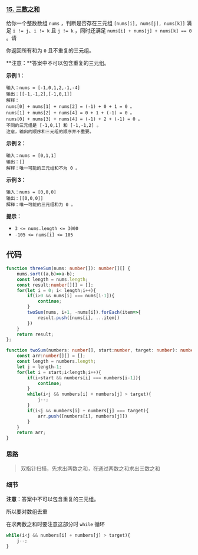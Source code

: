 ### [15. 三数之和](https://leetcode.cn/problems/3sum/)

给你一个整数数组 `nums` ，判断是否存在三元组 `[nums[i], nums[j], nums[k]]` 满足 `i != j`、`i != k` 且 `j != k` ，同时还满足 `nums[i] + nums[j] + nums[k] == 0` 。请

你返回所有和为 `0` 且不重复的三元组。

**注意：**答案中不可以包含重复的三元组。

**示例 1：**

```
输入：nums = [-1,0,1,2,-1,-4]
输出：[[-1,-1,2],[-1,0,1]]
解释：
nums[0] + nums[1] + nums[2] = (-1) + 0 + 1 = 0 。
nums[1] + nums[2] + nums[4] = 0 + 1 + (-1) = 0 。
nums[0] + nums[3] + nums[4] = (-1) + 2 + (-1) = 0 。
不同的三元组是 [-1,0,1] 和 [-1,-1,2] 。
注意，输出的顺序和三元组的顺序并不重要。
```

**示例 2：**

```
输入：nums = [0,1,1]
输出：[]
解释：唯一可能的三元组和不为 0 。
```

**示例 3：**

```
输入：nums = [0,0,0]
输出：[[0,0,0]]
解释：唯一可能的三元组和为 0 。
```

**提示：**

-   `3 <= nums.length <= 3000`
-   `-105 <= nums[i] <= 105`

## 代码

```ts
function threeSum(nums: number[]): number[][] {
    nums.sort((a,b)=>a-b);
    const length = nums.length;
    const result:number[][] = [];
    for(let i = 0; i< length;i++){
        if(i>0 && nums[i] === nums[i-1]){
            continue;
        }
        twoSum(nums, i+1, -nums[i]).forEach(item=>{
            result.push([nums[i], ...item])
        })
    }
    return result;
};

function twoSum(numbers: number[], start:number, target: number): number[][] {
    const arr:number[][] = [];
    const length = numbers.length;
    let j = length-1;
    for(let i = start;i<length;i++){
        if(i>start && numbers[i] === numbers[i-1]){
            continue;
        }
        while(i<j && numbers[i] + numbers[j] > target){
            j--;
        }
        if(i<j && numbers[i] + numbers[j] === target){
            arr.push([numbers[i], numbers[j]])
        }
    }
    return arr;
}
```



### 思路

>   双指针扫描，先求出两数之和，在通过两数之和求出三数之和

### 细节

**注意**：答案中不可以包含重复的三元组。

所以要对数组去重

在求两数之和时要注意这部分时 `while` 循环

```ts
while(i<j && numbers[i] + numbers[j] > target){
	j--;
}
```

